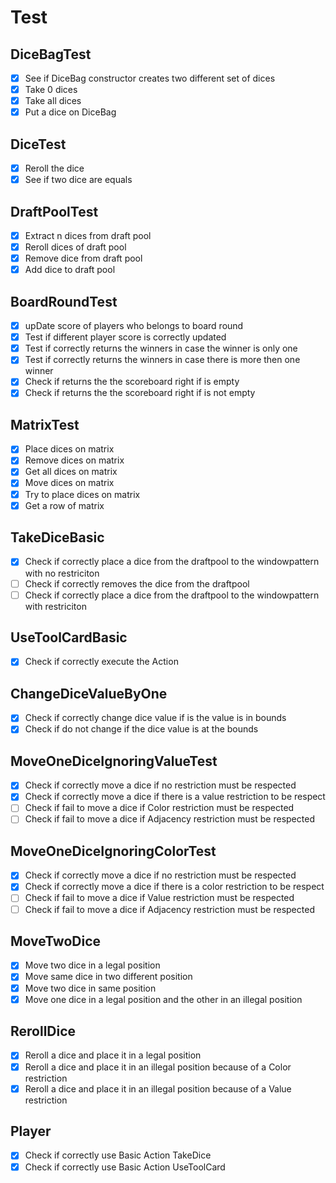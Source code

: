 # Test
## DiceBagTest
- [x] See if DiceBag constructor creates two different set of dices 
- [x] Take 0 dices
- [x] Take all dices
- [x] Put a dice on DiceBag

## DiceTest
- [x] Reroll the dice
- [x] See if two dice are equals

## DraftPoolTest
- [x] Extract n dices from draft pool
- [x] Reroll dices of draft pool
- [x] Remove dice from draft pool
- [x] Add dice to draft pool

## BoardRoundTest
- [x] upDate score of players who belongs to board round 
- [x] Test if different player score is correctly updated
- [x] Test if correctly returns the winners in case the winner is only one
- [x] Test if correctly returns the winners in case there is more then one winner
- [x] Check if returns the the scoreboard right if is empty
- [x] Check if returns the the scoreboard right if is not empty

## MatrixTest
- [x] Place dices on matrix
- [x] Remove dices on matrix
- [x] Get all dices on matrix
- [x] Move dices on matrix
- [x] Try to place dices on matrix
- [x] Get a row of matrix

## TakeDiceBasic
- [x] Check if correctly place a dice from the draftpool to the windowpattern with no restriciton
- [ ] Check if correctly removes the dice from the draftpool
- [ ] Check if correctly place a dice from the draftpool to the windowpattern with restriciton

## UseToolCardBasic
- [x] Check if correctly execute the Action

## ChangeDiceValueByOne
- [x] Check if correctly change dice value if is the value is in bounds
- [x] Check if do not change if the dice value is at the bounds

## MoveOneDiceIgnoringValueTest
- [x] Check if correctly move a dice if no restriction must be respected
- [x] Check if correctly move a dice if there is a value restriction to be respect
- [ ] Check if fail to move a dice if Color restriction must be respected
- [ ] Check if fail to move a dice if Adjacency restriction must be respected

## MoveOneDiceIgnoringColorTest
- [x] Check if correctly move a dice if no restriction must be respected
- [x] Check if correctly move a dice if there is a color restriction to be respect
- [ ] Check if fail to move a dice if Value restriction must be respected
- [ ] Check if fail to move a dice if Adjacency restriction must be respected

## MoveTwoDice
- [x] Move two dice in a legal position
- [x] Move same dice in two different position
- [x] Move two dice in same position
- [x] Move one dice in a legal position and the other in an illegal position

## RerollDice
- [x] Reroll a dice and place it in a legal position
- [x] Reroll a dice and place it in an illegal position because of a Color restriction
- [x] Reroll a dice and place it in an illegal position because of a Value restriction

## Player
- [x] Check if correctly use Basic Action TakeDice
- [x] Check if correctly use Basic Action UseToolCard
